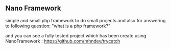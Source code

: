 
## Nano Framework
simple and small php framework to do small projects and also for answering to following question:
"what is a php framework?"

and you can see a fully tested project which has been create using NanoFramework :
https://github.com/mhndev/trycatch